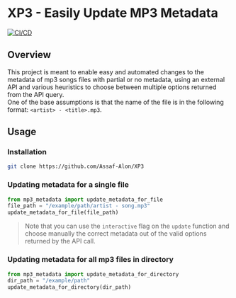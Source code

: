 # XP3 - Easily Update MP3 Metadata

[![CI/CD](https://github.com/Assaf-Alon/XP3/actions/workflows/lint-and-test.yaml/badge.svg)](https://github.com/Assaf-Alon/XP3/actions/workflows/lint-and-test.yaml)

## Overview
This project is meant to enable easy and automated changes to the metadata of mp3 songs files with partial or no metadata, using an external API and various heuristics to choose between multiple options returned from the API query.  
One of the base assumptions is that the name of the file is in the following format: `<artist> - <title>.mp3`.  

## Usage

### Installation
```bash
git clone https://github.com/Assaf-Alon/XP3
```

### Updating metadata for a single file
```python
from mp3_metadata import update_metadata_for_file
file_path = "/example/path/artist - song.mp3"
update_metadata_for_file(file_path)
```
> Note that you can use the `interactive` flag on the `update` function and choose manually the correct metadata out of the valid options returned by the API call.

### Updating metadata for all mp3 files in directory
```python
from mp3_metadata import update_metadata_for_directory
dir_path = "/example/path"
update_metadata_for_directory(dir_path)
```

